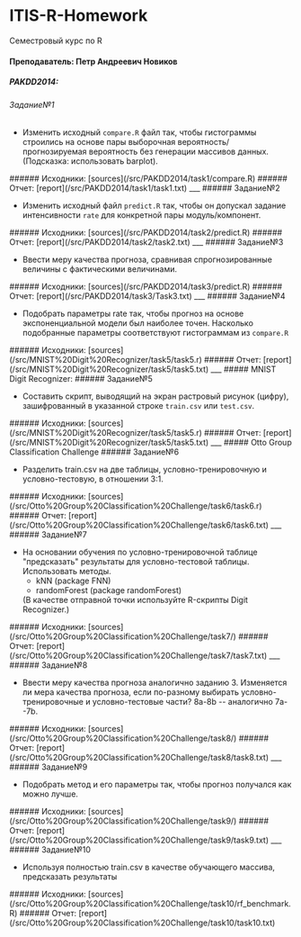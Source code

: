 # ITIS-R-Homework
Семестровый курс по R

#### Преподаватель: Петр Андреевич Новиков   

##### PAKDD2014: 
###### Задание№1 
<ul>
<li>Изменить исходный <code>compare.R</code> файл так, чтобы гистограммы строились на основе пары выборочная вероятность/прогнозируемая вероятность без генерации массивов данных.
(Подсказка: использовать barplot).</li>
</ul>
###### Исходники:
[sources](/src/PAKDD2014/task1/compare.R)
###### Отчет:
[report](/src/PAKDD2014/task1/task1.txt)
___
###### Задание№2 
<ul>
<li>Изменить исходный файл <code>predict.R</code> так, чтобы он допускал задание интенсивности <code>rate</code> для конкретной пары модуль/компонент.</li>
</ul>
###### Исходники: [sources](/src/PAKDD2014/task2/predict.R)
###### Отчет: [report](/src/PAKDD2014/task2/task2.txt)
___
###### Задание№3
<ul>
<li>Ввести меру качества прогноза, сравнивая спрогнозированные величины с фактическими величинами.</li>
</ul>
###### Исходники: [sources](/src/PAKDD2014/task3/predict.R)
###### Отчет: [report](/src/PAKDD2014/task3/Task3.txt)
___
###### Задание№4
<ul>
<li>Подобрать параметры rate так, чтобы прогноз на основе экспоненциальной модели был наиболее точен. Насколько подобранные параметры соответствуют гистограммам из <code>compare.R</code></li>
</ul>
###### Исходники: [sources](/src/MNIST%20Digit%20Recognizer/task5/task5.r)
###### Отчет: [report](/src/MNIST%20Digit%20Recognizer/task5/task5.txt)
___
##### MNIST Digit Recognizer:
###### Задание№5
<ul>
<li>Составить скрипт, выводящий на экран растровый рисунок (цифру), зашифрованный в указанной строке <code>train.csv</code> или <code>test.csv</code>.</li>
</ul>
###### Исходники: [sources](/src/MNIST%20Digit%20Recognizer/task5/task5.r)
###### Отчет: [report](/src/MNIST%20Digit%20Recognizer/task5/task5.txt)
___
##### Otto Group Classification Challenge
###### Задание№6 
<ul>
<li>Разделить train.csv на две таблицы, условно-тренировочную и условно-тестовую, в отношении 3:1.</li>
</ul>
###### Исходники: [sources](/src/Otto%20Group%20Classification%20Challenge/task6/task6.r)
###### Отчет: [report](/src/Otto%20Group%20Classification%20Challenge/task6/task6.txt)
___
###### Задание№7 
<ul>
<li>На основании обучения по условно-тренировочной таблице "предсказать" результаты для условно-тестовой таблицы.
Использовать методы.
  <ul>
    <li>kNN (package FNN)</li>
    <li>randomForest (package randomForest)</li>
  </ul>
  (В качестве отправной точки используйте R-скрипты Digit Recognizer.)
</li>
</ul>
###### Исходники: [sources](/src/Otto%20Group%20Classification%20Challenge/task7/)
###### Отчет: [report](/src/Otto%20Group%20Classification%20Challenge/task7/task7.txt)
___
###### Задание№8 
<ul>
<li>Ввести меру качества прогноза аналогично заданию 3.
Изменяется ли мера качества прогноза, если по-разному выбирать условно-тренировочные и условно-тестовые части?
8a-8b -- аналогично 7a--7b.</li>
</ul>
###### Исходники: [sources](/src/Otto%20Group%20Classification%20Challenge/task8/)
###### Отчет: [report](/src/Otto%20Group%20Classification%20Challenge/task8/task8.txt)
___
###### Задание№9
<ul>
<li>Подобрать метод и его параметры так, чтобы прогноз получался как можно лучше.</li>
</ul>
###### Исходники: [sources](/src/Otto%20Group%20Classification%20Challenge/task9/)
###### Отчет: [report](/src/Otto%20Group%20Classification%20Challenge/task9/task9.txt)
___
###### Задание№10
<ul>
<li>Используя полностью train.csv в качестве обучающего массива, предсказать результаты </li>
</ul>
###### Исходники: [sources](/src/Otto%20Group%20Classification%20Challenge/task10/rf_benchmark.R)
###### Отчет: [report](/src/Otto%20Group%20Classification%20Challenge/task10/task10.txt)

